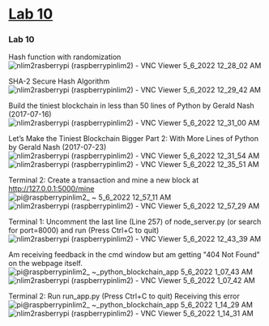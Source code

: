 # [Lab 10](https://github.com/kevinwlu/iot/tree/master/lesson10)
### Lab 10

Hash function with randomization
![nlim2rasberrypi (raspberrypinlim2) - VNC Viewer 5_6_2022 12_28_02 AM](https://user-images.githubusercontent.com/78889244/167067097-dde64817-8efa-4105-ad8f-785e469c64a7.png)


SHA-2 Secure Hash Algorithm
![nlim2rasberrypi (raspberrypinlim2) - VNC Viewer 5_6_2022 12_29_42 AM](https://user-images.githubusercontent.com/78889244/167067250-c08a2c7b-1552-4965-bedd-6c6055cd21a2.png)


Build the tiniest blockchain in less than 50 lines of Python by Gerald Nash (2017-07-16)
![nlim2rasberrypi (raspberrypinlim2) - VNC Viewer 5_6_2022 12_31_00 AM](https://user-images.githubusercontent.com/78889244/167067336-bbbd2d97-5f21-4b62-98a0-9c3fedf49321.png)

Let’s Make the Tiniest Blockchain Bigger Part 2: With More Lines of Python by Gerald Nash (2017-07-23)
![nlim2rasberrypi (raspberrypinlim2) - VNC Viewer 5_6_2022 12_31_54 AM](https://user-images.githubusercontent.com/78889244/167067435-6aec76cf-4088-4b7b-bdee-732f9446242e.png)
![nlim2rasberrypi (raspberrypinlim2) - VNC Viewer 5_6_2022 12_35_51 AM](https://user-images.githubusercontent.com/78889244/167067806-d1c1381b-0f74-4307-aeed-a7e0a7c9e567.png)


Terminal 2: Create a transaction and mine a new block at http://127.0.0.1:5000/mine \
![pi@raspberrypinlim2_ ~ 5_6_2022 12_57_11 AM](https://user-images.githubusercontent.com/78889244/167069739-ce0106ee-deeb-46c3-805c-046447a71ee7.png)
![nlim2rasberrypi (raspberrypinlim2) - VNC Viewer 5_6_2022 12_57_29 AM](https://user-images.githubusercontent.com/78889244/167069747-91c1fe44-8be0-479f-a88b-319a06588170.png)



Terminal 1: Uncomment the last line (Line 257) of node_server.py (or search for port=8000) and run (Press Ctrl+C to quit)
![nlim2rasberrypi (raspberrypinlim2) - VNC Viewer 5_6_2022 12_43_39 AM](https://user-images.githubusercontent.com/78889244/167068529-2db17358-ae36-4cc0-8c9d-678a63ed554e.png)

Am receiving feedback in the cmd window but am getting "404 Not Found" on the webpage itself.
![pi@raspberrypinlim2_ ~_python_blockchain_app 5_6_2022 1_07_43 AM](https://user-images.githubusercontent.com/78889244/167070631-dca014b2-e5a3-4446-991c-af15f76d11c3.png)
![nlim2rasberrypi (raspberrypinlim2) - VNC Viewer 5_6_2022 1_07_42 AM](https://user-images.githubusercontent.com/78889244/167070633-51a5c42a-7c77-49d3-87de-edb147d4a778.png)


Terminal 2: Run run_app.py (Press Ctrl+C to quit)
Receiving this error
![pi@raspberrypinlim2_ ~_python_blockchain_app 5_6_2022 1_14_29 AM](https://user-images.githubusercontent.com/78889244/167071171-417dbe7d-76b8-4b02-910a-1afccdd29b91.png)
![nlim2rasberrypi (raspberrypinlim2) - VNC Viewer 5_6_2022 1_14_31 AM](https://user-images.githubusercontent.com/78889244/167071174-d8547f18-7244-43f8-9e9a-dea358305a48.png)
